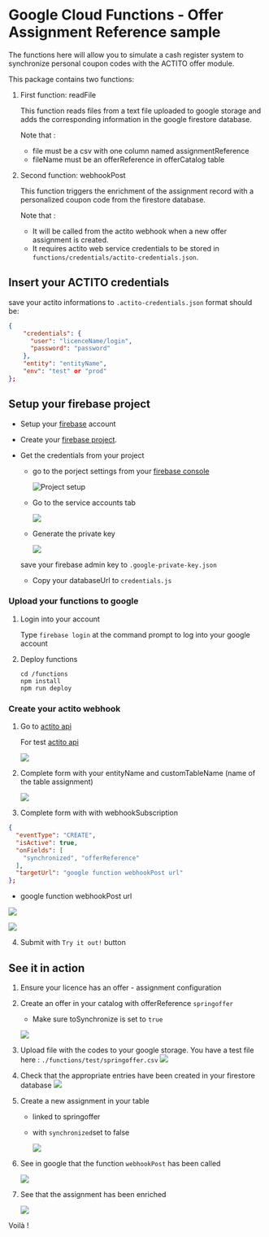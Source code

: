 # Google Cloud Functions - Offer Assignment Reference sample

The functions here will allow you to simulate a cash register system to synchronize personal coupon codes with the ACTITO offer module.

This package contains two functions:

1. First function: readFile

   This function reads files from a text file uploaded to google storage and adds the corresponding information in the google firestore database.

   Note that :

   - file must be a csv with one column named assignmentReference
   - fileName must be an offerReference in offerCatalog table

2. Second function: webhookPost

   This function triggers the enrichment of the assignment record with a personalized coupon code from the firestore database.

   Note that :

   - It will be called from the actito webhook when a new offer assignment is created.
   - It requires actito web service credentials to be stored in `functions/credentials/actito-credentials.json`.

## Insert your ACTITO credentials

save your actito informations to `.actito-credentials.json`
format should be:

```json
{
    "credentials": {
      "user": "licenceName/login",
      "password": "password"
    },
    "entity": "entityName",
    "env": "test" or "prod"
};
```

## Setup your firebase project

- Setup your [firebase](https://firebase.google.com) account
- Create your [firebase project](https://firebase.google.com/docs/web/setup).
- Get the credentials from your project

  - go to the porject settings from your [firebase console](https://console.firebase.google.com/)

    ![Project setup](./readme/firebase-project-settings.png)

  - Go to the service accounts tab

    ![](./readme/service-accounts.png)

  - Generate the private key

    ![](./readme/generate-private-key.png)

  save your firebase admin key to `.google-private-key.json`

  - Copy your databaseUrl to `credentials.js`

### Upload your functions to google

1. Login into your account

   Type `firebase login` at the command prompt to log into your google account

2. Deploy functions

   ```
   cd /functions
   npm install
   npm run deploy
   ```

### Create your actito webhook

1. Go to [actito api](https://api.actito.com/ActitoWebServices/doc/)

   For test [actito api](https://test.actito.be/ActitoWebServices/doc/)

   ![](./readme/custom-table-api.png)

2. Complete form with your entityName and customTableName (name of the table assignment)

   ![](./readme/create-webhook-subscription.png)

3. Complete form with with webhookSubscription

```json
{
  "eventType": "CREATE",
  "isActive": true,
  "onFields": [
  	"synchronized", "offerReference"
  ],
  "targetUrl": "google function webhookPost url"
};
```

- google function webhookPost url

![](./readme/google-cloud-funcions.png)

![](./readme/google-cloud-function-url.png)

4. Submit with `Try it out!` button

## See it in action

1. Ensure your licence has an offer - assignment configuration

2. Create an offer in your catalog with offerReference `springoffer`

   - Make sure toSynchronize is set to `true`

   ![](./readme/springoffer-creation.png)

3. Upload file with the codes to your google storage.
   You have a test file here : `./functions/test/springoffer.csv`
   ![](./readme/upload-to-storage.png)

4. Check that the appropriate entries have been created in your firestore database
   ![](./readme/assignment-codes-created.png)

5. Create a new assignment in your table

   - linked to springoffer
   - with `synchronized`set to false

     ![](./readme/assignment-to-enrich.png)

6. See in google that the function `webhookPost` has been called

   ![](./readme/assignment-function-run.png)

7. See that the assignment has been enriched

   ![](./readme/assignment-enriched.png)

Voilà !
